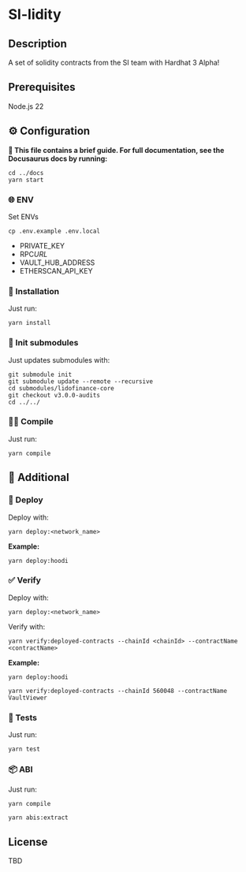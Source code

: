 # SI-lidity

## Description

A set of solidity contracts from the SI team with Hardhat 3 Alpha!

## Prerequisites

Node.js 22

## ⚙️ Configuration

**📑 This file contains a brief guide. For full documentation, see the Docusaurus docs by running:**

```
cd ../docs
yarn start
```

### 🌐 ENV

Set ENVs

`cp .env.example .env.local`

- PRIVATE_KEY
- RPC*URL*<chainId>
- VAULT_HUB_ADDRESS
- ETHERSCAN_API_KEY

### 🔧 Installation

Just run:

`yarn install`

### 🔀 Init submodules

Just updates submodules with:

```
git submodule init
git submodule update --remote --recursive
cd submodules/lidofinance-core
git checkout v3.0.0-audits
cd ../../
```

### 🏃‍♂️ Compile

Just run:

`yarn compile`

## 📌 Additional

### 🚀 Deploy

Deploy with:

`yarn deploy:<network_name>`

**Example:**

`yarn deploy:hoodi`

### ✅ Verify

Deploy with:

`yarn deploy:<network_name>`

Verify with:

`yarn verify:deployed-contracts --chainId <chainId> --contractName <contractName>`

**Example:**

`yarn deploy:hoodi`

`yarn verify:deployed-contracts --chainId 560048 --contractName VaultViewer`

### 📝 Tests

Just run:

`yarn test`

### 📦 ABI

Just run:

`yarn compile`

`yarn abis:extract`

## License

TBD
